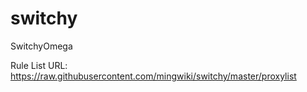# switchy

SwitchyOmega

Rule List URL:  https://raw.githubusercontent.com/mingwiki/switchy/master/proxylist
